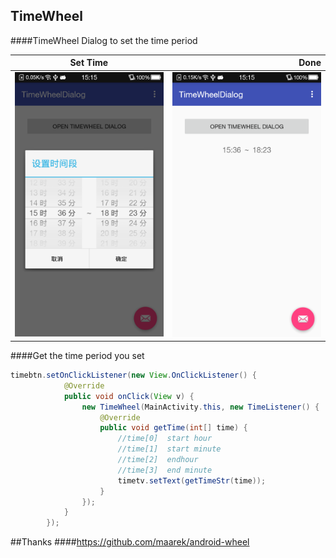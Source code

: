 ## TimeWheel
####TimeWheel Dialog to set the time period

| Set Time   | Done  |
|:----------:| -----:|
|![](pic/1.png)|![](pic/2.png)|

####Get the time period you set
```java
timebtn.setOnClickListener(new View.OnClickListener() {
            @Override
            public void onClick(View v) {
                new TimeWheel(MainActivity.this, new TimeListener() {
                    @Override
                    public void getTime(int[] time) {
                        //time[0]  start hour
                        //time[1]  start minute
                        //time[2]  endhour
                        //time[3]  end minute
                        timetv.setText(getTimeStr(time));
                    }
                });
            }
        });
```
##Thanks
####https://github.com/maarek/android-wheel